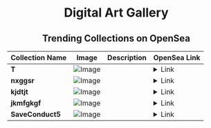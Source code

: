<div align="center">

# Digital Art Gallery

## Trending Collections on OpenSea

| Collection Name                       | Image                                                                                     | Description                       | OpenSea Link                                                                                          |
|---------------------------------------|-------------------------------------------------------------------------------------------|-----------------------------------|--------------------------------------------------------------------------------------------------------|
| **T** | ![Image](https://i.seadn.io/s/raw/files/996913debefdf1bfb635c222ad2c92ea.jpg?w=500&auto=format?w=200&auto=format) |  | <details><summary>Link</summary>[T](https://opensea.io/collection/t-1349)</details> |
| **nxggsr** | ![Image](https://i.seadn.io/s/raw/files/eb6f046c05c514018556b4d77b928f29.jpg?w=500&auto=format?w=200&auto=format) |  | <details><summary>Link</summary>[nxggsr](https://opensea.io/collection/nxggsr)</details> |
| **kjdtjt** | ![Image](https://i.seadn.io/s/raw/files/6612f212430ad9829755ce3fc9a23c0f.jpg?w=500&auto=format?w=200&auto=format) |  | <details><summary>Link</summary>[kjdtjt](https://opensea.io/collection/kjdtjt)</details> |
| **jkmfgkgf** | ![Image](https://i.seadn.io/s/raw/files/87aa28a41d76794a69b35d7ed4b03eb0.jpg?w=500&auto=format?w=200&auto=format) |  | <details><summary>Link</summary>[jkmfgkgf](https://opensea.io/collection/jkmfgkgf)</details> |
| **SaveConduct5** | ![Image](https://i.seadn.io/s/raw/files/12f45fa5e59e6275c5dfc9b4e0fcdbbf.png?w=500&auto=format?w=200&auto=format) |  | <details><summary>Link</summary>[SaveConduct5](https://opensea.io/collection/saveconduct5)</details> |

</div>